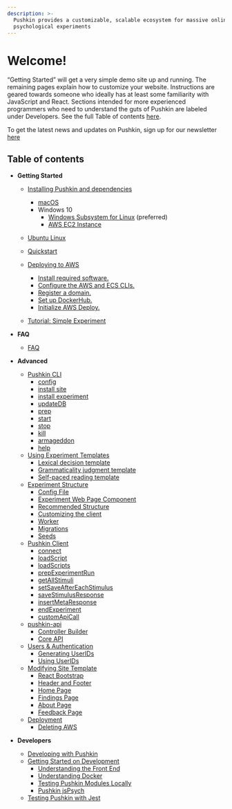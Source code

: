 ```yaml
---
description: >-
  Pushkin provides a customizable, scalable ecosystem for massive online
  psychological experiments
---
```


# Welcome!

“Getting Started” will get a very simple demo site up and running. The remaining pages explain how to customize your website. Instructions are geared towards someone who ideally has at least some familiarity with JavaScript and React. Sections intended for more experienced programmers who need to understand the guts of Pushkin are labeled under Developers. See the full Table of contents [here](./#table-of-contents).

To get the latest news and updates on Pushkin, sign up for our newsletter [here](https://groups.google.com/g/pushkinjs)

## Table of contents

* **Getting Started**
  * [Installing Pushkin and dependencies](getting-started/installing-pushkin-and-dependencies/)
    * [macOS](getting-started/installing-pushkin-and-dependencies/macos-install.md)
    * Windows 10
      * [Windows Subsystem for Linux](getting-started/installing-pushkin-and-dependencies/windows-install.md) (preferred)
      * [AWS EC2 Instance](getting-started/installing-pushkin-and-dependencies/ec2-install.md) 
  * [Ubuntu Linux](getting-started/installing-pushkin-and-dependencies/ubuntu-install.md)
  * [Quickstart](getting-started/quickstart/)
  * [Deploying to AWS](getting-started/deploying-to-aws/README.md)
    * [Install required software.](getting-started/deploying-to-aws/install-required-software.md)
    * [Configure the AWS and ECS CLIs.](getting-started/deploying-to-aws/configure-aws-and-ecs-clis.md)
    * [Register a domain.](getting-started/deploying-to-aws/domain-registration.md)
    * [Set up DockerHub.](getting-started/deploying-to-aws/dockerhub.md)
    * [Initialize AWS Deploy.](getting-started/deploying-to-aws/initializing-aws-deploy.md)

  * [Tutorial: Simple Experiment](getting-started/tutorial-simple-experiment.md)

* **FAQ**
  * [FAQ](faq/FAQ.md)

* **Advanced**
  * [Pushkin CLI](advanced/pushkin-cli.md)
    * [config](advanced/pushkin-cli.md#config)
    * [install site](advanced/pushkin-cli.md#install-site)
    * [install experiment](advanced/pushkin-cli.md#install-experiment)
    * [updateDB](advanced/pushkin-cli.md#updatedb)
    * [prep](advanced/pushkin-cli.md#prep)
    * [start](advanced/pushkin-cli.md#start)
    * [stop](advanced/pushkin-cli.md#stop)
    * [kill](advanced/pushkin-cli.md#kill)
    * [armageddon](advanced/pushkin-cli.md#armageddon)
    * [help](advanced/pushkin-cli.md#help)
  * [Using Experiment Templates](advanced/modifying-experiment-templates/)
    * [Lexical decision template](advanced/modifying-experiment-templates/lexical-decision-template.md)
    * [Grammaticality judgment template](advanced/modifying-experiment-templates/grammaticality-judgment-template.md)
    * [Self-paced reading template](advanced/modifying-experiment-templates/self-paced-reading-template.md)
  * [Experiment Structure](advanced/experiment-structure/)
    * [Config File](advanced/experiment-structure/experiment-config-files.md)
    * [Experiment Web Page Component](advanced/experiment-structure/experiment-web-page-component.md)
    * [Recommended Structure](advanced/experiment-structure/experiment-web-page-component.md#recommended-structure)
    * [Customizing the client](advanced/experiment-structure/experiment-web-page-component.md#customizing-the-client)
    * [Worker](advanced/experiment-structure/worker-component-migration-and-seed.md#experiment-worker-component)
    * [Migrations](advanced/experiment-structure/worker-component-migration-and-seed.md#experiment-migrations)
    * [Seeds](advanced/experiment-structure/worker-component-migration-and-seed.md#experiment-seeds)
  * [Pushkin Client](advanced/pushkin-client.md)
    * [connect](advanced/pushkin-client.md#connect)
    * [loadScript](advanced/pushkin-client.md#loadscript)
    * [loadScripts](advanced/pushkin-client.md#loadscripts)
    * [prepExperimentRun](advanced/pushkin-client.md#prepexperimentrun)
    * [getAllStimuli](advanced/pushkin-client.md#getallstimuli)
    * [setSaveAfterEachStimulus](advanced/pushkin-client.md#setsaveaftereachstimulus)
    * [saveStimulusResponse](advanced/pushkin-client.md#savestimulusresponse)
    * [insertMetaResponse](advanced/pushkin-client.md#insertmetaresponse)
    * [endExperiment](advanced/pushkin-client.md#endexperiment)
    * [customApiCall](advanced/pushkin-client.md#customapicall)
  * [pushkin-api](https://pushkin-social-science-at-scale.readthedocs.io/en/latest/api/pushkin_api.html)
    * [Controller Builder](advanced/pushkin-api/api-controller-builder.md)
    * [Core API](advanced/pushkin-api/core-api.md)
  * [Users & Authentication](advanced/users-and-authentication.md)
    * [Generating UserIDs](advanced/users-and-authentication.md#generating-userids)
    * [Using UserIDs](advanced/users-and-authentication.md#using-userids)
  * [Modifying Site Template](advanced/modifying-site-template/)
    * [React Bootstrap](advanced/modifying-site-template/react-bootstrap.md)
    * [Header and Footer](advanced/modifying-site-template/header-and-footer.md)
    * [Home Page](advanced/modifying-site-template/home-page.md)
    * [Findings Page](advanced/modifying-site-template/findings-page.md)
    * [About Page](advanced/modifying-site-template/about-page.md)
    * [Feedback Page](advanced/modifying-site-template/feedback-page.md)
  * [Deployment](advanced/deploying/)
    * [Deleting AWS](advanced/deploying/awsDeletion.md)

* **Developers**
  * [Developing with Pushkin](developers/developing-with-pushkin.md)
  * [Getting Started on Development](developers/getting-started-on-development.md)
    * [Understanding the Front End](developers/getting-started-on-development.md#understanding-the-front-end)
    * [Understanding Docker](developers/getting-started-on-development.md#understanding-docker)
    * [Testing Pushkin Modules Locally](developers/getting-started-on-development.md#testing-pushkin-modules-locally)
    * [Pushkin jsPsych](https://github.com/pushkin-consortium/pushkin/tree/423120801ce745e971a197dd80d762db002b1749/docs-gitbook/developers/getting-started-on-development/README.md#pushkin-jspsych)
  * [Testing Pushkin with Jest](advanced/testing-pushkin-with-jest.md)

